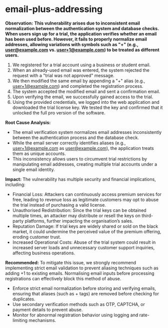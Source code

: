 # email-plus-addressing

**Observation:**
**This vulnerability arises due to inconsistent email normalization between the authentication system and database checks. When users sign up for a trial, the application verifies whether an email has been used before. However, it fails to properly normalize email addresses, allowing variations with symbols such as "+" (e.g., user@example.com vs. user+1@example.com) to be treated as different users.**

1. We registered for a trial account using a business or student email.
2. When an already-used email was entered, the system rejected the request with a "trial was not approved" message.
3. We then modified the same email by appending a "+" alias (e.g., user+1@example.com) and completed the registration process.
4. The system accepted the modified email and sent a confirmation email.
5. Upon verifying the email, we successfully gained access to the trial.
6. Using the provided credentials, we logged into the web application and downloaded the trial license key.
We tested the key and confirmed that it unlocked the full pro version of the software.



**Root Cause Analysis:**
- The email verification system normalizes email addresses inconsistently between the authentication process and the database check.
- While the email server correctly identifies aliases (e.g., user+1@example.com as user@example.com), the application treats them as unique accounts.
- This inconsistency allows users to circumvent trial restrictions by manipulating email addresses, creating multiple trial accounts under a single email identity.

**Impact:**
The vulnerability has multiple security and financial implications, including:
- Financial Loss: Attackers can continuously access premium services for free, leading to revenue loss as legitimate customers may opt to abuse the trial instead of purchasing a valid license.
- Unauthorised Redistribution: Since the trial keys can be obtained multiple times, an attacker may distribute or resell the keys on third-party platforms, further impacting the organisation’s sales.
- Reputation Damage: If trial keys are widely shared or sold on the black market, it could undermine the perceived value of the premium offering, eroding customer trust.
- Increased Operational Costs: Abuse of the trial system could result in increased server loads and unnecessary customer support inquiries, affecting business operations.

**Recommended:**
To mitigate this issue, we strongly recommend implementing strict email validation to prevent aliasing techniques such as adding +1 to existing emails. Normalising email inputs before processing registrations can effectively block this method of abuse.
- Enforce strict email normalization before storing and verifying emails, ensuring that aliases (such as + tags) are removed before checking for duplicates.
- Use secondary verification methods such as OTP, CAPTCHA, or payment details to prevent abuse.
- Monitor for abnormal registration behavior using logging and rate-limiting mechanisms.
